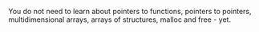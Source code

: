 You do not need to learn about pointers to functions, pointers to pointers, multidimensional arrays, arrays of structures, malloc and free - yet.

